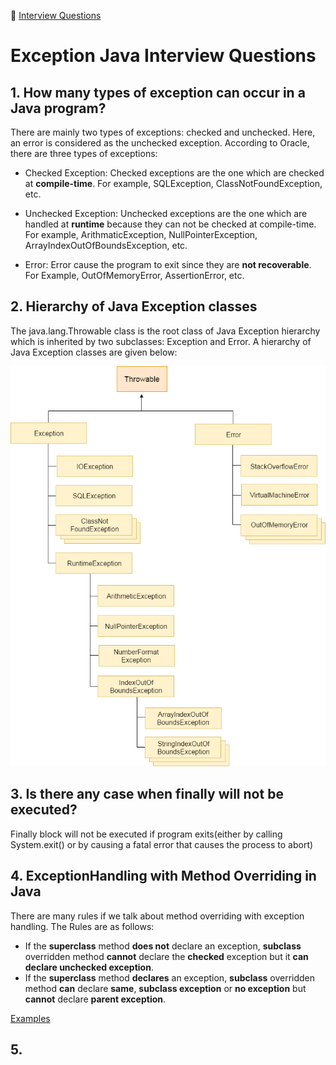 :palm_tree: [Interview Questions](https://kellylin1115.github.io/interview-questions-blog/)

# Exception Java Interview Questions

## 1. How many types of exception can occur in a Java program?
There are mainly two types of exceptions: checked and unchecked. Here, an error is considered as the unchecked exception. 
According to Oracle, there are three types of exceptions:

* Checked Exception: Checked exceptions are the one which are checked at **compile-time**. For example, SQLException, ClassNotFoundException, etc.

* Unchecked Exception: Unchecked exceptions are the one which are handled at **runtime** because they can not be checked at compile-time. For example, ArithmaticException, NullPointerException, ArrayIndexOutOfBoundsException, etc.

* Error: Error cause the program to exit since they are **not recoverable**. For Example, OutOfMemoryError, AssertionError, etc.

## 2. Hierarchy of Java Exception classes
The java.lang.Throwable class is the root class of Java Exception hierarchy which is inherited by two subclasses: Exception and Error. A hierarchy of Java Exception classes are given below:

![](../../images/java/throwable.png) 

## 3. Is there any case when finally will not be executed?
Finally block will not be executed if program exits(either by calling System.exit() or by causing a fatal error that causes the process to abort)

## 4. ExceptionHandling with Method Overriding in Java
There are many rules if we talk about method overriding with exception handling. The Rules are as follows:
* If the **superclass** method **does not** declare an exception, **subclass** overridden method **cannot** declare the **checked** exception but it **can declare unchecked exception**.
* If the **superclass** method **declares** an exception, **subclass** overridden method **can** declare **same**, **subclass exception** or **no exception** but **cannot** declare **parent exception**.

[Examples](https://www.javatpoint.com/exception-handling-with-method-overriding)

## 5. 
